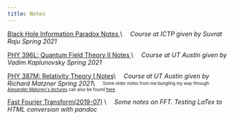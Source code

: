 ```yaml
---
title: Notes
---
```

[Black Hole Information Paradox Notes ](./black_hole_information/notes.pdf)\\
 &ensp;&ensp;*Course at ICTP given by Suvrat Raju Spring 2021*


[PHY 396L: Quantum Field Theory II Notes ](./phy396l/notes.pdf)\\
 &ensp;&ensp;*Course at UT Austin given by Vadim Kaplunovsky Spring 2021*


[PHY 387M: Relativity Theory I Notes](./phy387m/notes.pdf)\\
 &ensp;&ensp;*Course at UT Austin given by Richard Matzner Spring 2021*\\
 &ensp;&ensp;<sub><sup>Some older notes from me bungling my way through [Alexander Maloney's lectures](http://www.physics.mcgill.ca/~maloney/514/514_2010/index.html) can also be found [here](./phy387m/maloney.pdf)</sup></sub>


[Fast Fourier Transform(2019-07)](./fft) \\
 &ensp;&ensp;*Some notes on FFT. Testing LaTex to HTML conversion with pandoc*

